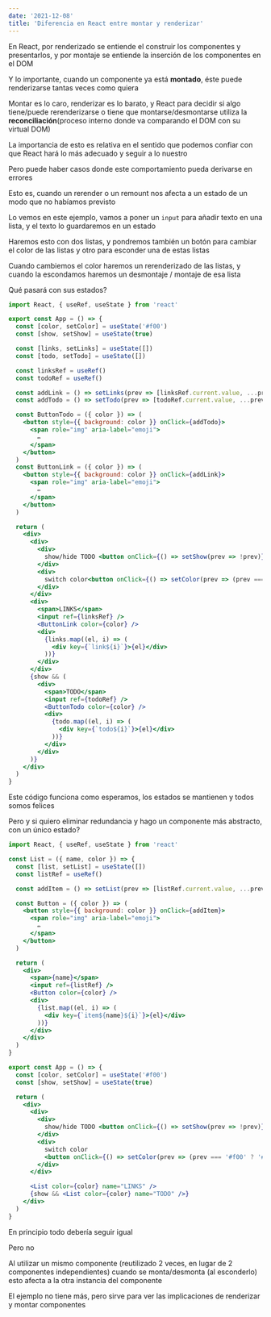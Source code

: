 ```yaml
---
date: '2021-12-08'
title: 'Diferencia en React entre montar y renderizar'
---
```


En React, por renderizado se entiende el construir los componentes y presentarlos, y por montaje se entiende la inserción de los componentes en el DOM

Y lo importante, cuando un componente ya está **montado**, éste puede renderizarse tantas veces como quiera

Montar es lo caro, renderizar es lo barato, y React para decidir si algo tiene/puede rerenderizarse o tiene que montarse/desmontarse utiliza la **reconciliación**(proceso interno donde va comparando el DOM con su virtual DOM)

La importancia de esto es relativa en el sentido que podemos confiar con que React hará lo más adecuado y seguir a lo nuestro

Pero puede haber casos donde este comportamiento pueda derivarse en errores

Esto es, cuando un rerender o un remount nos afecta a un estado de un modo que no habíamos previsto

Lo vemos en este ejemplo, vamos a poner un `input` para añadir texto en una lista, y el texto lo guardaremos en un estado

Haremos esto con dos listas, y pondremos también un botón para cambiar el color de las listas y otro para esconder una de estas listas

Cuando cambiemos el color haremos un rerenderizado de las listas, y cuando la escondamos haremos un desmontaje / montaje de esa lista

Qué pasará con sus estados?

```jsx
import React, { useRef, useState } from 'react'

export const App = () => {
  const [color, setColor] = useState('#f00')
  const [show, setShow] = useState(true)

  const [links, setLinks] = useState([])
  const [todo, setTodo] = useState([])

  const linksRef = useRef()
  const todoRef = useRef()

  const addLink = () => setLinks(prev => [linksRef.current.value, ...prev])
  const addTodo = () => setTodo(prev => [todoRef.current.value, ...prev])

  const ButtonTodo = ({ color }) => (
    <button style={{ background: color }} onClick={addTodo}>
      <span role="img" aria-label="emoji">
        ✏️
      </span>
    </button>
  )
  const ButtonLink = ({ color }) => (
    <button style={{ background: color }} onClick={addLink}>
      <span role="img" aria-label="emoji">
        ✏️
      </span>
    </button>
  )

  return (
    <div>
      <div>
        <div>
          show/hide TODO <button onClick={() => setShow(prev => !prev)}>CLICK</button>
        </div>
        <div>
          switch color<button onClick={() => setColor(prev => (prev === '#f00' ? '#ccc' : '#f00'))}>CLICK</button>
        </div>
      </div>
      <div>
        <span>LINKS</span>
        <input ref={linksRef} />
        <ButtonLink color={color} />
        <div>
          {links.map((el, i) => (
            <div key={`link${i}`}>{el}</div>
          ))}
        </div>
      </div>
      {show && (
        <div>
          <span>TODO</span>
          <input ref={todoRef} />
          <ButtonTodo color={color} />
          <div>
            {todo.map((el, i) => (
              <div key={`todo${i}`}>{el}</div>
            ))}
          </div>
        </div>
      )}
    </div>
  )
}
```

Este código funciona como esperamos, los estados se mantienen y todos somos felices

Pero y si quiero eliminar redundancia y hago un componente más abstracto, con un único estado?

```jsx
import React, { useRef, useState } from 'react'

const List = ({ name, color }) => {
  const [list, setList] = useState([])
  const listRef = useRef()

  const addItem = () => setList(prev => [listRef.current.value, ...prev])

  const Button = ({ color }) => (
    <button style={{ background: color }} onClick={addItem}>
      <span role="img" aria-label="emoji">
        ✏️
      </span>
    </button>
  )

  return (
    <div>
      <span>{name}</span>
      <input ref={listRef} />
      <Button color={color} />
      <div>
        {list.map((el, i) => (
          <div key={`item${name}${i}`}>{el}</div>
        ))}
      </div>
    </div>
  )
}

export const App = () => {
  const [color, setColor] = useState('#f00')
  const [show, setShow] = useState(true)

  return (
    <div>
      <div>
        <div>
          show/hide TODO <button onClick={() => setShow(prev => !prev)}>CLICK</button>
        </div>
        <div>
          switch color
          <button onClick={() => setColor(prev => (prev === '#f00' ? '#ccc' : '#f00'))}>CLICK</button>
        </div>
      </div>

      <List color={color} name="LINKS" />
      {show && <List color={color} name="TODO" />}
    </div>
  )
}
```

En principio todo debería seguir igual

Pero no

Al utilizar un mismo componente (reutilizado 2 veces, en lugar de 2 componentes independientes) cuando se monta/desmonta (al esconderlo) esto afecta a la otra instancia del componente

El ejemplo no tiene más, pero sirve para ver las implicaciones de renderizar y montar componentes
